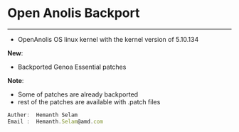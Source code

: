 # Open Anolis Backport
---

 *  OpenAnolis OS linux kernel with the kernel version of 5.10.134 
 
**New**:
 * Backported Genoa Essential patches


**Note**:
 * Some of patches are already backported
 * rest of the patches are available with .patch files


```javascript
Auther:  Hemanth Selam
Email :  Hemanth.Selam@amd.com
```
 
